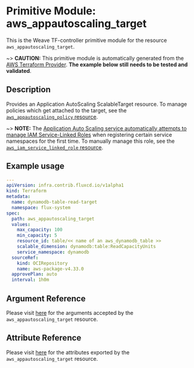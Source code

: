 
# Primitive Module: aws_appautoscaling_target

This is the Weave TF-controller primitive module for the resource `aws_appautoscaling_target`.

~> **CAUTION:** This primitive module is automatically generated from the [AWS Terraform Provider](https://registry.terraform.io/providers/hashicorp/aws/latest/docs/resources/appautoscaling_target). **The example below still needs to be tested and validated**.

## Description

Provides an Application AutoScaling ScalableTarget resource. To manage policies which get attached to the target, see the [`aws_appautoscaling_policy` resource](/docs/providers/aws/r/appautoscaling_policy.html).

~> **NOTE:** The [Application Auto Scaling service automatically attempts to manage IAM Service-Linked Roles](https://docs.aws.amazon.com/autoscaling/application/userguide/security_iam_service-with-iam.html#security_iam_service-with-iam-roles) when registering certain service namespaces for the first time. To manually manage this role, see the [`aws_iam_service_linked_role` resource](/docs/providers/aws/r/iam_service_linked_role.html).

## Example usage

```yaml
---
apiVersion: infra.contrib.fluxcd.io/v1alpha1
kind: Terraform
metadata:
  name: dynamodb-table-read-target
  namespace: flux-system
spec:
  path: aws_appautoscaling_target
  values:
    max_capacity: 100
    min_capacity: 5
    resource_id: table/<< name of an aws_dynamodb_table >>
    scalable_dimension: dynamodb:table:ReadCapacityUnits
    service_namespace: dynamodb
  sourceRef:
    kind: OCIRepository
    name: aws-package-v4.33.0
  approvePlan: auto
  interval: 1h0m
```

## Argument Reference

Please visit [here](https://registry.terraform.io/providers/hashicorp/aws/latest/docs/resources/appautoscaling_target#argument-reference) for the arguments accepted by the `aws_appautoscaling_target` resource.

## Attribute Reference

Please visit [here](https://registry.terraform.io/providers/hashicorp/aws/latest/docs/resources/appautoscaling_target#attributes-reference) for the attributes exported by the `aws_appautoscaling_target` resource.
